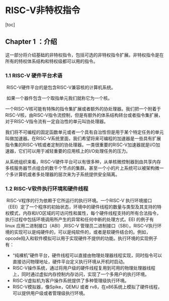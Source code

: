 # RISC-V非特权指令

[toc]

## Chapter 1 ：介绍

​	这一部分将介绍基础的非特权指令，包括可选的非特权指令扩展。非特权指令是在所有的特权体系结构和特权级都可以用的指令。

### 1.1 RISC-V 硬件平台术语

​	RISC-V硬件平台的是包含RISC-V兼容核的计算机系统。

​	如果一个器件包含一个取指单元我们就称它为一个核。

​	一个RISC-V核可能有特殊的指令集扩展或者额外的协处理器。我们把一个附着于RISC-V核，由RISC-V指令流控制，但是有额外的体系结构转台或者指令集扩展，对于RISC-V指令流有一定自治性的单元叫协处理器。

​	我们将不可编程的固定函数单元或者一个具有自治性但是用于某个特定任务的单元叫做加速器。在RISC-V系统里面，我们希望将来可编程的加速器是一些具有扩展指令集的RISC-V核或者定制的协处理器。一类很重要的RISC-V加速器就是I/O加速器，它们可以用于减轻重要的应用核上的I/O处理任务的压力。

​	从系统组织来看，RISC-V硬件平台可以有很多种，从单核微控制器到由共享内存多核服务器节点组合的数千个节点的集群。甚至一个小的片上系统可以被架构微一个多计算机或者多处理器的层次来为子系统提供安全隔离。

### 1.2 RISC-V软件执行环境和硬件线程

​	RISC-V程序的行为依赖于它所运行的执行环境。一个RISC-V 执行环境接口（EEI）定了一个程序的初始状态，环境中的硬件线程的数量与类型及其支持的特权模式，内存和I/O区域的可访问性和属性，每个硬件线程支持的所有合法指令，执行过程中包括环境调用所产生的异常和任何中断的处理方式。EEI 的例子有 linux 应用二进制接口（ABI）,RISC-V 管理员二进制接口（SBI）。RISC-V执行环境的实现可以是纯硬件的，可以是纯软件的，或者是软硬件结合的。例如，opcode陷入和软件模拟可以用于实现硬件不提供的功能。执行环境的实现例子有：

* “纯裸机”硬件平台，硬件线程可以直接由物理处理器线程实现，同时指令可以直接访问物理地址，硬件平台定义执行环境从开机时启动。
* RISC-V操作系统，通过将用户级的硬件线程复用到可用的物理处理器线程上，同时通过虚拟内存控制内存访问，实现了一个多用户的执行环境。
* RISC-V虚拟机为客户操作系统提供了多种管理级执行环境。
* RISC-V模拟器，像Spike，QEMU 或者 rv8，在x86系统上模拟了硬件线程，可以提供用户级或者管理级执行环境。



​	